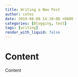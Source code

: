 ```yaml
---
title: Writing a New Post
author: cotes
date: 2019-08-08 14:10:00 +0800
categories: [Blogging, test]
tags: [writing]
render_with_liquid: false
---
```


# Content

Content